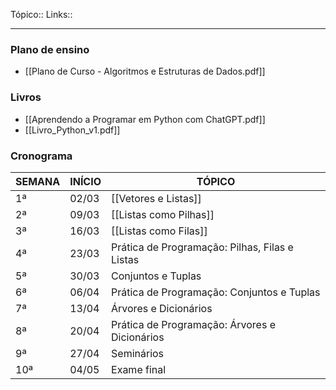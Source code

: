 Tópico::
Links::

---
### Plano de ensino
- [[Plano de Curso - Algoritmos e Estruturas de Dados.pdf]]

### Livros 
- [[Aprendendo a Programar em Python com ChatGPT.pdf]]
- [[Livro_Python_v1.pdf]]
### Cronograma
| SEMANA | INÍCIO | TÓPICO                                         |
| ------ | ------ | ---------------------------------------------- |
| 1ª     | 02/03  | [[Vetores e Listas]]                           |
| 2ª     | 09/03  | [[Listas como Pilhas]]                         |
| 3ª     | 16/03  | [[Listas como Filas]]                          |
| 4ª     | 23/03  | Prática de Programação: Pilhas, Filas e Listas |
| 5ª     | 30/03  | Conjuntos e Tuplas                             |
| 6ª     | 06/04  | Prática de Programação: Conjuntos e Tuplas     |
| 7ª     | 13/04  | Árvores e Dicionários                          |
| 8ª     | 20/04  | Prática de Programação: Árvores e Dicionários  |
| 9ª     | 27/04  | Seminários                                     |
| 10ª    | 04/05  | Exame final                                    |
